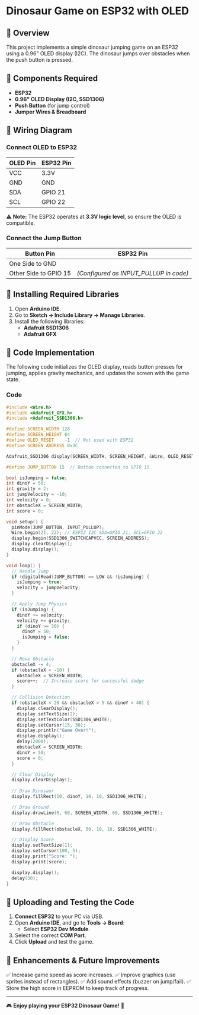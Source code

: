 # Dinosaur Game on ESP32 with OLED

## 🦖 Overview
This project implements a simple dinosaur jumping game on an ESP32 using a 0.96" OLED display (I2C). The dinosaur jumps over obstacles when the push button is pressed.

## 🦖 Components Required
- **ESP32**
- **0.96" OLED Display (I2C, SSD1306)**
- **Push Button** (for jump control)
- **Jumper Wires & Breadboard**

## 🦖 Wiring Diagram
### **Connect OLED to ESP32**
| OLED Pin | ESP32 Pin |
|----------|----------|
| VCC      | 3.3V     |
| GND      | GND      |
| SDA      | GPIO 21  |
| SCL      | GPIO 22  |

⚠ **Note:** The ESP32 operates at **3.3V logic level**, so ensure the OLED is compatible.

### **Connect the Jump Button**
| Button Pin | ESP32 Pin |
|------------|----------|
| One Side to GND |  |
| Other Side to GPIO 15 | *(Configured as INPUT_PULLUP in code)* |

## 🦖 Installing Required Libraries
1. Open **Arduino IDE**.
2. Go to **Sketch → Include Library → Manage Libraries**.
3. Install the following libraries:
   - **Adafruit SSD1306**
   - **Adafruit GFX**

## 🦖 Code Implementation
The following code initializes the OLED display, reads button presses for jumping, applies gravity mechanics, and updates the screen with the game state.

### **Code**
```cpp
#include <Wire.h>
#include <Adafruit_GFX.h>
#include <Adafruit_SSD1306.h>

#define SCREEN_WIDTH 128
#define SCREEN_HEIGHT 64
#define OLED_RESET    -1  // Not used with ESP32
#define SCREEN_ADDRESS 0x3C

Adafruit_SSD1306 display(SCREEN_WIDTH, SCREEN_HEIGHT, &Wire, OLED_RESET);

#define JUMP_BUTTON 15  // Button connected to GPIO 15

bool isJumping = false;
int dinoY = 50;
int gravity = 2;
int jumpVelocity = -10;
int velocity = 0;
int obstacleX = SCREEN_WIDTH;
int score = 0;

void setup() {
  pinMode(JUMP_BUTTON, INPUT_PULLUP);
  Wire.begin(21, 22); // ESP32 I2C SDA=GPIO 21, SCL=GPIO 22
  display.begin(SSD1306_SWITCHCAPVCC, SCREEN_ADDRESS);
  display.clearDisplay();
  display.display();
}

void loop() {
  // Handle Jump
  if (digitalRead(JUMP_BUTTON) == LOW && !isJumping) {
    isJumping = true;
    velocity = jumpVelocity;
  }

  // Apply Jump Physics
  if (isJumping) {
    dinoY += velocity;
    velocity += gravity;
    if (dinoY >= 50) {
      dinoY = 50;
      isJumping = false;
    }
  }

  // Move Obstacle
  obstacleX -= 4;
  if (obstacleX < -10) {
    obstacleX = SCREEN_WIDTH;
    score++;  // Increase score for successful dodge
  }

  // Collision Detection
  if (obstacleX < 20 && obstacleX > 5 && dinoY > 40) {
    display.clearDisplay();
    display.setTextSize(2);
    display.setTextColor(SSD1306_WHITE);
    display.setCursor(15, 30);
    display.println("Game Over!");
    display.display();
    delay(2000);
    obstacleX = SCREEN_WIDTH;
    dinoY = 50;
    score = 0;
  }

  // Clear Display
  display.clearDisplay();
  
  // Draw Dinosaur
  display.fillRect(10, dinoY, 10, 10, SSD1306_WHITE);

  // Draw Ground
  display.drawLine(0, 60, SCREEN_WIDTH, 60, SSD1306_WHITE);

  // Draw Obstacle
  display.fillRect(obstacleX, 50, 10, 10, SSD1306_WHITE);

  // Display Score
  display.setTextSize(1);
  display.setCursor(100, 5);
  display.print("Score: ");
  display.print(score);

  display.display();
  delay(30);
}
```

## 🦖 Uploading and Testing the Code
1. **Connect ESP32** to your PC via USB.
2. Open **Arduino IDE**, and go to **Tools → Board**:
   - Select **ESP32 Dev Module**.
3. Select the correct **COM Port**.
4. Click **Upload** and test the game.

## 🦖 Enhancements & Future Improvements
✅ Increase game speed as score increases.
✅ Improve graphics (use sprites instead of rectangles).
✅ Add sound effects (buzzer on jump/fail).
✅ Store the high score in EEPROM to keep track of progress.

---
🎮 **Enjoy playing your ESP32 Dinosaur Game!** 🚀

